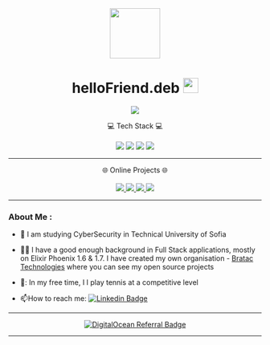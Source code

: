<div id="header" align="center">
  <img src="https://media.giphy.com/media/HCkbgKLdLWq3OCV8YM/giphy.gif" width="100"/>  
</div>

<!--

<div align='center'>

  <div id="badges">
    <img src="https://img.shields.io/badge/LinkedIn-blue?style=for-the-badge&logo=linkedin&logoColor=white" alt="LinkedIn Badge"/>
    <img src="https://img.shields.io/badge/YouTube-red?style=for-the-badge&logo=youtube&logoColor=white" alt="Youtube Badge"/>
    <img src="https://img.shields.io/badge/Twitter-blue?style=for-the-badge&logo=twitter&logoColor=white" alt="Twitter Badge"/>
    <img src="https://komarev.com/ghpvc/?username=ykostov&style=flat-square&color=blue" alt=""/>
  </div>
  
</div> -->

<h1 align='center'>
  helloFriend.deb <img src="https://raw.githubusercontent.com/MartinHeinz/MartinHeinz/master/wave.gif" width="30px">
</h1>



<p align='center'>
  <a href="#"><img src="http://github-readme-streak-stats.herokuapp.com?user=ykostov&theme=dark&background=000000"> </a>
</p>


<p align='center'>
  💻 Tech Stack 💻<br/><br/>
  <img src="https://img.shields.io/badge/Linux-1793D1?style=for-the-badge&logo=arch-linux&logoColor=white" />
  <img src="https://img.shields.io/badge/Elixir_Phoenix-4B275F?style=for-the-badge&logo=elixir&logoColor=white" />
  <img src="https://img.shields.io/badge/Java-ED8B00?style=for-the-badge&logo=openjdk&logoColor=white" />    
  <img src="https://img.shields.io/badge/PostgreSQL-316192?style=for-the-badge&logo=postgresql&logoColor=white" />
</p>

***********************************

<p align='center'>
  🌐 Online Projects 🌐<br/><br/>
  <a href="https://bratac.pro">
    <img src="https://img.shields.io/badge/TennisMasa.online-4B275F?&style=for-the-badge&logo=elixir&logoColor=white" />
  </a> 
   <a href="https://friendczar.bratac.pro">
    <img src="https://img.shields.io/badge/Friendczar.app-4B275F?&style=for-the-badge&logo=elixir&logoColor=white" />
  </a>
  <a href="https://offside24.net">
    <img src="https://img.shields.io/badge/Offside24.net-4B275F?&style=for-the-badge&logo=elixir&logoColor=white" />
  </a>
  <a href="https://izberi.bratac.pro">
    <img src="https://img.shields.io/badge/Izberi.site-4B275F?&style=for-the-badge&logo=elixir&logoColor=white" />
  </a>
</p>

***********************************
<!--<p align='center'>
<img src="https://github-readme-stats.vercel.app/api/top-langs/?username=ykostov&hide=html,css,javascript,haml,shell,ruby,scss,php,python&theme=dark&layout=compact&&langs_count=4">
</p>-->
### About Me :

- :telescope: I am studying CyberSecurity in Technical University of Sofia

- 👨‍💻 I have a good enough background in Full Stack applications, mostly on Elixir Phoenix 1.6 & 1.7. I have created my own organisation - [Bratac Technologies](https://github.com/BraTac-Technologies) where you can see my open source projects

- 🎾: In my free time, I I play tennis at a competitive level

- :mailbox:How to reach me: [![Linkedin Badge](https://img.shields.io/badge/-Yasen_Kostov-blue?style=flat&logo=Linkedin&logoColor=white)](https://www.linkedin.com/in/yasen-kostov-476234244/)

***********************************
<p align='center'>
  <a href="https://www.digitalocean.com/?refcode=21c727ae3adb&utm_campaign=Referral_Invite&utm_medium=Referral_Program&utm_source=badge">
    <img src="https://web-platforms.sfo2.cdn.digitaloceanspaces.com/WWW/Badge%201.svg" alt="DigitalOcean Referral Badge" />
  </a>
</p>

***********************************
